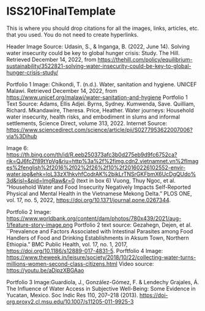 # ISS210FinalTemplate
This is where you should drop citations for all the images, links, articles, etc. that you used. You do not need to create hyperlinks.

Header Image Source: Udasin, S., &amp; Inganga, B. (2022, June 14). Solving water insecurity could be key to global hunger crisis: Study. The Hill. Retrieved December 14, 2022, from https://thehill.com/policy/equilibrium-sustainability/3522821-solving-water-insecurity-could-be-key-to-global-hunger-crisis-study/ 

Portfolio 1 Image: Chikondi, T. (n.d.). Water, sanitation and hygiene. UNICEF Malawi. Retrieved December 14, 2022, from https://www.unicef.org/malawi/water-sanitation-and-hygiene 
Portfolio 1 Text Source: Adams, Ellis Adjei. Byrns, Sydney. Kumwenda, Save. Quilliam, Richard. Mkandawire, Theresa. Price, Heather.
Water journeys: Household water insecurity, health risks, and embodiment in slums and informal settlements, Science Direct, volume 313, 2022. Internet Source: https://www.sciencedirect.com/science/article/pii/S0277953622007006?via%3Dihub

Image 6: https://th.bing.com/th/id/R.eeb250373afc3b0d275eb9d9fc6752ca?rik=QJ6fcZf89tYpVg&riu=http%3a%2f%2fimg.cdn2.vietnamnet.vn%2fImages%2fenglish%2f2016%2f02%2f26%2f10%2f20160226102552-envir-water.jpg&ehk=loL33zX1hkvhfCodrAK%2bikLrTNSrGKFbmX6UcDgQUdo%3d&risl=&pid=ImgRaw&r=0
(text in box 6) Vuong, Thuy Ngoc, et al. “Household Water and Food Insecurity Negatively Impacts Self-Reported Physical and Mental Health in the Vietnamese Mekong Delta.” PLOS ONE, vol. 17, no. 5, 2022, https://doi.org/10.1371/journal.pone.0267344. 
 
Portfolio 2 Image: https://www.worldbank.org/content/dam/photos/780x439/2021/aug-1/feature-story-image.png
Portfolio 2 text source: Gezahegn, Dejen, et al. ``Prevalence and Factors Associated with Intestinal Parasites among Food Handlers of Food and Drinking Establishments in Aksum Town, Northern Ethiopia.” BMC Public Health, vol. 17, no. 1, 2017, https://doi.org/10.1186/s12889-017-4831-5. 
 Porftfolio 4 Image: https://www.theweek.in/leisure/society/2018/10/22/collecting-water-turns-millions-women-second-class-citizens.html Video source: https://youtu.be/aDipzXBGAao

Portfolio 3 Image:Guardiola, J., González-Gómez, F. & Lendechy Grajales, Á. The Influence of Water Access in Subjective Well-Being: Some Evidence in Yucatan, Mexico. Soc Indic Res 110, 207–218 (2013). https://doi-org.proxy2.cl.msu.edu/10.1007/s11205-011-9925-3
